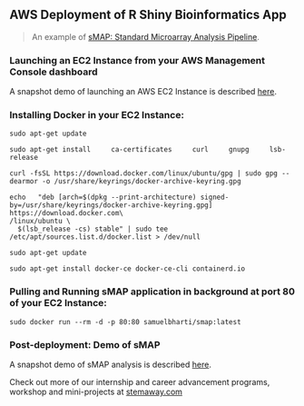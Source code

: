## AWS Deployment of R Shiny Bioinformatics App 
> An example of [sMAP: Standard Microarray Analysis Pipeline](https://github.com/BI-STEM-Away/sMAP).

### Launching an EC2 Instance from your AWS Management Console dashboard

A snapshot demo of launching an AWS EC2 Instance is described [here](AWS_EC2_launch.pdf).

### Installing Docker in your EC2 Instance:

```Shell
sudo apt-get update

sudo apt-get install     ca-certificates     curl     gnupg     lsb-release

curl -fsSL https://download.docker.com/linux/ubuntu/gpg | sudo gpg --dearmor -o /usr/share/keyrings/docker-archive-keyring.gpg

echo   "deb [arch=$(dpkg --print-architecture) signed-by=/usr/share/keyrings/docker-archive-keyring.gpg] https://download.docker.com\
/linux/ubuntu \
  $(lsb_release -cs) stable" | sudo tee /etc/apt/sources.list.d/docker.list > /dev/null

sudo apt-get update

sudo apt-get install docker-ce docker-ce-cli containerd.io
```


### Pulling and Running sMAP application in background at port 80 of your EC2 Instance:

`sudo docker run --rm -d -p 80:80 samuelbharti/smap:latest`


### Post-deployment: Demo of sMAP

A snapshot demo of sMAP analysis is described [here](sMAP_demo.pdf).


Check out more of our internship and career advancement programs, workshop and mini-projects at [stemaway.com](https://stemaway.com/)
